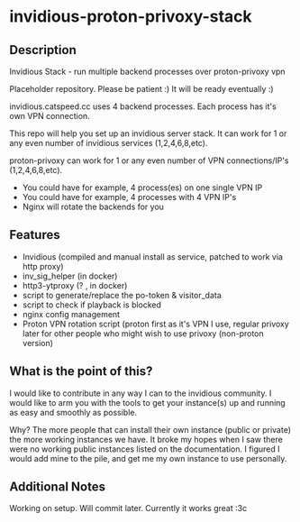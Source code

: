 # invidious-proton-privoxy-stack

## Description
Invidious Stack - run multiple backend processes over proton-privoxy vpn

Placeholder repository. Please be patient :) It will be ready eventually :)

invidious.catspeed.cc uses 4 backend processes. Each process has it's own VPN connection.

This repo will help you set up an invidious server stack. It can work for 1 or any even number of invidious services (1,2,4,6,8,etc). 

proton-privoxy can work for 1 or any even number of VPN connections/IP's (1,2,4,6,8,etc).

- You could have for example, 4 process(es) on one single VPN IP
- You could have for example, 4 processes with 4 VPN IP's
- Nginx will rotate the backends for you

## Features
- Invidious (compiled and manual install as service, patched to work via http proxy)
- inv_sig_helper (in docker)
- http3-ytproxy (? , in docker)
- script to generate/replace the po-token & visitor_data
- script to check if playback is blocked
- nginx config management
- Proton VPN rotation script (proton first as it's VPN I use, regular privoxy later for other people who might wish to use privoxy (non-proton version)

## What is the point of this?
I would like to contribute in any way I can to the invidious community. I would like to arm you with the tools to get your instance(s) up and running as easy and smoothly as possible.

Why? The more people that can install their own instance (public or private) the more working instances we have. It broke my hopes when I saw there were no working public instances listed on the documentation. I figured I would add mine to the pile, and get me my own instance to use personally.

## Additional Notes
Working on setup. Will commit later. Currently it works great :3c
